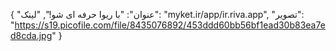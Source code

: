 {
  "عنوان": "با ریوا حرفه ای شو!",
  "لینک": "myket.ir/app/ir.riva.app",
  "تصویر": "https://s19.picofile.com/file/8435076892/453ddd60bb56bf1ead30b83ea7ed8cda.jpg"
}
